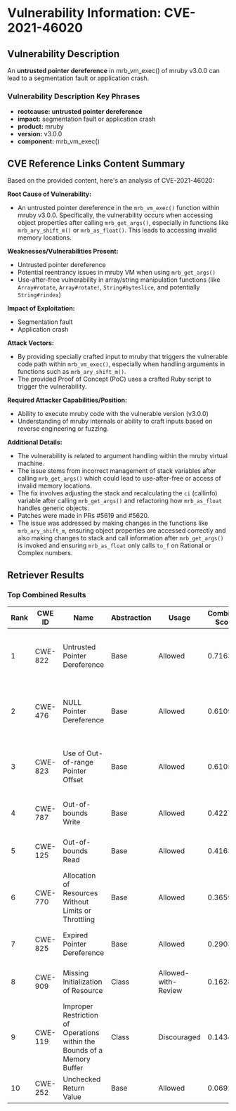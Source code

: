 # Vulnerability Information: CVE-2021-46020

## Vulnerability Description
An **untrusted pointer dereference** in mrb_vm_exec() of mruby v3.0.0 can lead to a segmentation fault or application crash.

### Vulnerability Description Key Phrases
- **rootcause:** **untrusted pointer dereference**
- **impact:** segmentation fault or application crash
- **product:** mruby
- **version:** v3.0.0
- **component:** mrb_vm_exec()

## CVE Reference Links Content Summary
Based on the provided content, here's an analysis of CVE-2021-46020:

**Root Cause of Vulnerability:**
- An untrusted pointer dereference in the `mrb_vm_exec()` function within mruby v3.0.0. Specifically, the vulnerability occurs when accessing object properties after calling `mrb_get_args()`, especially in functions like `mrb_ary_shift_m()` or `mrb_as_float()`.  This leads to accessing invalid memory locations.

**Weaknesses/Vulnerabilities Present:**
- Untrusted pointer dereference
- Potential reentrancy issues in mruby VM when using `mrb_get_args()`
- Use-after-free vulnerability in array/string manipulation functions (like `Array#rotate`, `Array#rotate!`, `String#byteslice`, and potentially `String#rindex`)

**Impact of Exploitation:**
- Segmentation fault
- Application crash

**Attack Vectors:**
- By providing specially crafted input to mruby that triggers the vulnerable code path within `mrb_vm_exec()`, especially when handling arguments in functions such as `mrb_ary_shift_m()`.
- The provided Proof of Concept (PoC) uses a crafted Ruby script to trigger the vulnerability.

**Required Attacker Capabilities/Position:**
- Ability to execute mruby code with the vulnerable version (v3.0.0)
- Understanding of mruby internals or ability to craft inputs based on reverse engineering or fuzzing.

**Additional Details:**
- The vulnerability is related to argument handling within the mruby virtual machine.
- The issue stems from incorrect management of stack variables after calling `mrb_get_args()` which could lead to use-after-free or access of invalid memory locations.
- The fix involves adjusting the stack and recalculating the `ci` (callinfo) variable after calling `mrb_get_args()` and refactoring how `mrb_as_float` handles generic objects.
- Patches were made in PRs #5619 and #5620.
- The issue was addressed by making changes in the functions like `mrb_ary_shift_m`, ensuring object properties are accessed correctly and also making changes to stack and call information after `mrb_get_args()` is invoked and ensuring `mrb_as_float` only calls `to_f` on Rational or Complex numbers.

## Retriever Results

### Top Combined Results

| Rank | CWE ID | Name | Abstraction | Usage | Combined Score | Retrievers | Individual Scores |
|------|--------|------|-------------|-------|---------------|------------|-------------------|
| 1 | CWE-822 | Untrusted Pointer Dereference | Base | Allowed | 0.7163 | dense, sparse, graph | dense: 0.524, sparse: 0.232, graph: 0.899 |
| 2 | CWE-476 | NULL Pointer Dereference | Base | Allowed | 0.6109 | dense, sparse, graph | dense: 0.442, sparse: 0.167, graph: 0.822 |
| 3 | CWE-823 | Use of Out-of-range Pointer Offset | Base | Allowed | 0.6105 | dense, sparse, graph | dense: 0.491, sparse: 0.144, graph: 0.789 |
| 4 | CWE-787 | Out-of-bounds Write | Base | Allowed | 0.4227 | sparse, graph | sparse: 0.114, graph: 1.000 |
| 5 | CWE-125 | Out-of-bounds Read | Base | Allowed | 0.4163 | sparse, graph | sparse: 0.103, graph: 1.000 |
| 6 | CWE-770 | Allocation of Resources Without Limits or Throttling | Base | Allowed | 0.3659 | sparse, graph | sparse: 0.099, graph: 0.865 |
| 7 | CWE-825 | Expired Pointer Dereference | Base | Allowed | 0.2903 | dense, sparse | dense: 0.456, sparse: 0.108 |
| 8 | CWE-909 | Missing Initialization of Resource | Class | Allowed-with-Review | 0.1628 | dense, sparse | dense: 0.437, sparse: 0.102 |
| 9 | CWE-119 | Improper Restriction of Operations within the Bounds of a Memory Buffer | Class | Discouraged | 0.1434 | sparse, graph | sparse: 0.132, graph: 0.686 |
| 10 | CWE-252 | Unchecked Return Value | Base | Allowed | 0.0692 | sparse | sparse: 0.121 |

